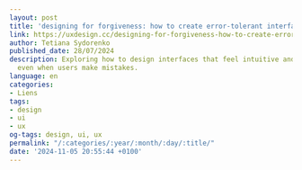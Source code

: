 ```yaml
---
layout: post
title: 'designing for forgiveness: how to create error-tolerant interfaces'
link: https://uxdesign.cc/designing-for-forgiveness-how-to-create-error-tolerant-interfaces-af9146c8072b
author: Tetiana Sydorenko
published_date: 28/07/2024
description: Exploring how to design interfaces that feel intuitive and forgiving,
  even when users make mistakes.
language: en
categories:
- Liens
tags:
- design
- ui
- ux
og-tags: design, ui, ux
permalink: "/:categories/:year/:month/:day/:title/"
date: '2024-11-05 20:55:44 +0100'
---
```

